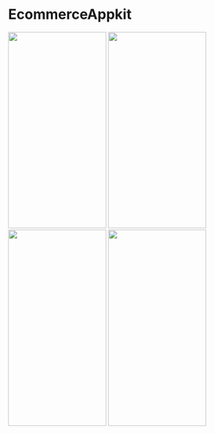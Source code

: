 # EcommerceAppkit

<img src="https://github.com/daveotengo/EcommerceAppkit/assets/30934250/90a6f462-cf9f-46b8-bae3-695f01bf54aa" width="200" height="400" />
<img src="https://github.com/daveotengo/EcommerceAppkit/assets/30934250/1c3ffb7d-3c7c-42c5-837f-5c3fc6aa0cdf" width="200" height="400" />

<img src="https://github.com/daveotengo/EcommerceAppkit/assets/30934250/e6dcc6de-d909-4a09-a2b1-a3ca9d28afed" width="200" height="400" />
<img src="https://github.com/daveotengo/EcommerceAppkit/assets/30934250/0ecee2e9-1a76-4ed7-9828-39a736b962f1" width="200" height="400" />

